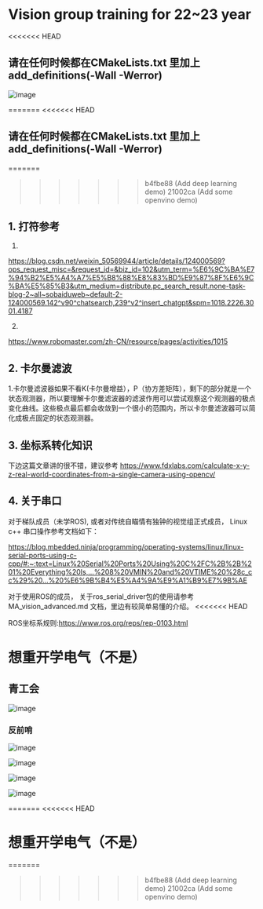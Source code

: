# Vision group training for 22~23 year

<<<<<<< HEAD
## 请在任何时候都在CMakeLists.txt 里加上 add_definitions(-Wall -Werror)

![image](https://github.com/pym96/MA_training/assets/105438207/242835ce-01ec-4875-8795-b48db1ab0a63)


=======
<<<<<<< HEAD
## 请在任何时候都在CMakeLists.txt 里加上 add_definitions(-Wall -Werror)

=======
>>>>>>> b4fbe88 (Add deep learning demo)
>>>>>>> 21002ca (Add some openvino demo)
## 1. 打符参考
1.
https://blog.csdn.net/weixin_50569944/article/details/124000569?ops_request_misc=&request_id=&biz_id=102&utm_term=%E6%9C%BA%E7%94%B2%E5%A4%A7%E5%B8%88%E8%83%BD%E9%87%8F%E6%9C%BA%E5%85%B3&utm_medium=distribute.pc_search_result.none-task-blog-2~all~sobaiduweb~default-2-124000569.142^v90^chatsearch,239^v2^insert_chatgpt&spm=1018.2226.3001.4187

2.
https://www.robomaster.com/zh-CN/resource/pages/activities/1015

## 2. 卡尔曼滤波
1.卡尔曼滤波器如果不看K(卡尔曼增益），P（协方差矩阵），剩下的部分就是一个状态观测器，所以要理解卡尔曼滤波器的滤波作用可以尝试观察这个观测器的极点变化曲线。这些极点最后都会收敛到一个很小的范围内，所以卡尔曼滤波器可以简化成极点固定的状态观测器。


## 3. 坐标系转化知识
下边这篇文章讲的很不错，建议参考
https://www.fdxlabs.com/calculate-x-y-z-real-world-coordinates-from-a-single-camera-using-opencv/


## 4. 关于串口
对于梯队成员（未学ROS), 或者对传统自瞄情有独钟的视觉组正式成员， Linux c++ 串口操作参考文档如下：

https://blog.mbedded.ninja/programming/operating-systems/linux/linux-serial-ports-using-c-cpp/#:~:text=Linux%20Serial%20Ports%20Using%20C%2FC%2B%2B%201%20Everything%20Is,...%208%20VMIN%20and%20VTIME%20%28c_cc%29%20...%20%E6%9B%B4%E5%A4%9A%E9%A1%B9%E7%9B%AE

对于使用ROS的成员， 关于ros_serial_driver包的使用请参考 MA_vision_advanced.md 文档，里边有较简单易懂的介绍。
<<<<<<< HEAD

ROS坐标系规则:https://www.ros.org/reps/rep-0103.html

# 想重开学电气（不是）

## 青工会
![image](https://github.com/pym96/MA_training/assets/105438207/6fb0bac7-908d-4e32-b87f-e7234b0faabe)

### 反前哨
![image](https://github.com/pym96/MA_training/assets/105438207/dd153b62-5d1f-4a6c-8326-9544e717d206)

![image](https://github.com/pym96/MA_training/assets/105438207/3daa0d01-02ab-47c2-ab84-7e017436526a)

![image](https://github.com/pym96/MA_training/assets/105438207/2fa4978a-fa78-4bd6-b68a-2c8907a16d35)

![image](https://github.com/pym96/MA_training/assets/105438207/0fab7d85-574b-4d7a-ba16-7bf7c3e420a4)



=======
<<<<<<< HEAD

# 想重开学电气（不是）
=======
>>>>>>> b4fbe88 (Add deep learning demo)
>>>>>>> 21002ca (Add some openvino demo)

